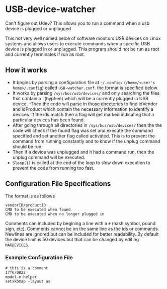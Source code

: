 # USB-device-watcher
Can't figure out Udev? This allows you to run a command when a usb device is plugged or unplugged

This not very well named peice of software monitors USB devices on Linux systems and allows users to execute commands when a specific USB device is plugged in or unplugged. This program should not be run as root and currently terminates if run as root.
## How it works
- It begins by parsing a configuration file at `~/.config/` (`/home/<user's home>/.config`) called `USB-watcher.conf`. the format is specified below.
- It works by parsing `/sys/bus/usb/devices/` and only searching the files that contain a `-`(hyphen) which will be a currently plugged in USB device.
-Then the code will parse in those directories to find idVendor and idProduct which contain the necessary information to identify a devices. If the ids match then a flag will get marked indicating that a particular devices has been found.
- After going through all directories in `/sys/bus/usb/devices/` then the the code will check if the found flag was set and execute the command specified and set another flag called activated. This is to prevent the command from running constantly and to know if the unplug command should be run.
- Then if a device was unplugged and it had a command run, then the unplug command will be executed.
- `Sleep(1)` is called at the end of the loop to slow down execution to prevent the code from running too fast.

## Configuration File Specifications
The format is as follows 
```
vendorID/productID
CMD to be executed when found
CMD to be executed when no longer plugged in
```
Comments can included by begining a line with a `#` (hash symbol, pound sign, etc). Comments cannot be on the same line as the ids or commands.
Newlines are ignored but can be included for better readability. By default the device limit is 50 devices but that can be changed by editing `MAXDEVICES`.

### Example Configuration File
```
# this is a comment
17f6/0822
model-m-helper
setxkbmap -layout us
```
